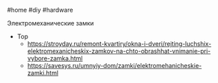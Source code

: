 #home #diy #hardware 

Электромеханические замки
- Top
	- https://stroyday.ru/remont-kvartiry/okna-i-dveri/rejting-luchshix-elektromexanicheskix-zamkov-na-chto-obrashhat-vnimanie-pri-vybore-zamka.html
	- https://savesys.ru/umnyiy-dom/zamki/elektromehanicheskie-zamki.html